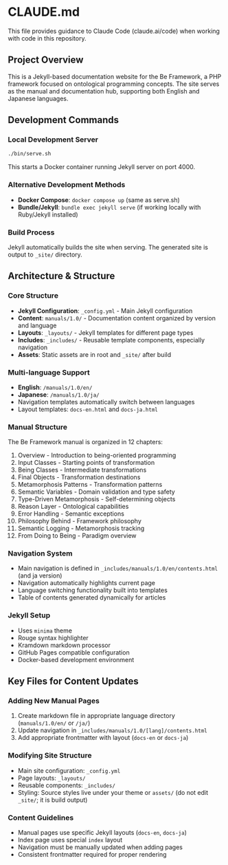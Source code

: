 # CLAUDE.md

This file provides guidance to Claude Code (claude.ai/code) when working with code in this repository.

## Project Overview

This is a Jekyll-based documentation website for the Be Framework, a PHP framework focused on ontological programming concepts. The site serves as the manual and documentation hub, supporting both English and Japanese languages.

## Development Commands

### Local Development Server
```bash
./bin/serve.sh
```
This starts a Docker container running Jekyll server on port 4000.

### Alternative Development Methods
- **Docker Compose**: `docker compose up` (same as serve.sh)
- **Bundle/Jekyll**: `bundle exec jekyll serve` (if working locally with Ruby/Jekyll installed)

### Build Process
Jekyll automatically builds the site when serving. The generated site is output to `_site/` directory.

## Architecture & Structure

### Core Structure
- **Jekyll Configuration**: `_config.yml` - Main Jekyll configuration
- **Content**: `manuals/1.0/` - Documentation content organized by version and language
- **Layouts**: `_layouts/` - Jekyll templates for different page types
- **Includes**: `_includes/` - Reusable template components, especially navigation
- **Assets**: Static assets are in root and `_site/` after build

### Multi-language Support
- **English**: `/manuals/1.0/en/`
- **Japanese**: `/manuals/1.0/ja/`
- Navigation templates automatically switch between languages
- Layout templates: `docs-en.html` and `docs-ja.html`

### Manual Structure
The Be Framework manual is organized in 12 chapters:
1. Overview - Introduction to being-oriented programming
2. Input Classes - Starting points of transformation
3. Being Classes - Intermediate transformations
4. Final Objects - Transformation destinations
5. Metamorphosis Patterns - Transformation patterns
6. Semantic Variables - Domain validation and type safety
7. Type-Driven Metamorphosis - Self-determining objects
8. Reason Layer - Ontological capabilities
9. Error Handling - Semantic exceptions
10. Philosophy Behind - Framework philosophy
11. Semantic Logging - Metamorphosis tracking
12. From Doing to Being - Paradigm overview

### Navigation System
- Main navigation is defined in `_includes/manuals/1.0/en/contents.html` (and ja version)
- Navigation automatically highlights current page
- Language switching functionality built into templates
- Table of contents generated dynamically for articles

### Jekyll Setup
- Uses `minima` theme
- Rouge syntax highlighter
- Kramdown markdown processor
- GitHub Pages compatible configuration
- Docker-based development environment

## Key Files for Content Updates

### Adding New Manual Pages
1. Create markdown file in appropriate language directory (`manuals/1.0/en/` or `/ja/`)
2. Update navigation in `_includes/manuals/1.0/[lang]/contents.html`
3. Add appropriate frontmatter with layout (`docs-en` or `docs-ja`)

### Modifying Site Structure
- Main site configuration: `_config.yml`
- Page layouts: `_layouts/`
- Reusable components: `_includes/`
- Styling: Source styles live under your theme or `assets/` (do not edit `_site/`; it is build output)

### Content Guidelines
- Manual pages use specific Jekyll layouts (`docs-en`, `docs-ja`)
- Index page uses special `index` layout
- Navigation must be manually updated when adding pages
- Consistent frontmatter required for proper rendering